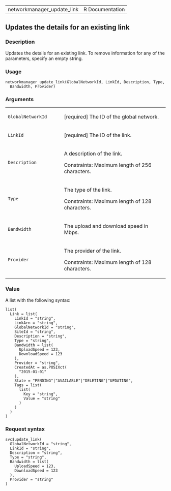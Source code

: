 <table style="width: 100%;">
<tbody>
<tr class="odd">
<td>networkmanager_update_link</td>
<td style="text-align: right;">R Documentation</td>
</tr>
</tbody>
</table>

## Updates the details for an existing link

### Description

Updates the details for an existing link. To remove information for any
of the parameters, specify an empty string.

### Usage

    networkmanager_update_link(GlobalNetworkId, LinkId, Description, Type,
      Bandwidth, Provider)

### Arguments

<table>
<colgroup>
<col style="width: 35%" />
<col style="width: 65%" />
</colgroup>
<tbody>
<tr class="odd">
<td><code
id="networkmanager_update_link_:_GlobalNetworkId">GlobalNetworkId</code></td>
<td><p>[required] The ID of the global network.</p></td>
</tr>
<tr class="even">
<td><code id="networkmanager_update_link_:_LinkId">LinkId</code></td>
<td><p>[required] The ID of the link.</p></td>
</tr>
<tr class="odd">
<td><code
id="networkmanager_update_link_:_Description">Description</code></td>
<td><p>A description of the link.</p>
<p>Constraints: Maximum length of 256 characters.</p></td>
</tr>
<tr class="even">
<td><code id="networkmanager_update_link_:_Type">Type</code></td>
<td><p>The type of the link.</p>
<p>Constraints: Maximum length of 128 characters.</p></td>
</tr>
<tr class="odd">
<td><code
id="networkmanager_update_link_:_Bandwidth">Bandwidth</code></td>
<td><p>The upload and download speed in Mbps.</p></td>
</tr>
<tr class="even">
<td><code
id="networkmanager_update_link_:_Provider">Provider</code></td>
<td><p>The provider of the link.</p>
<p>Constraints: Maximum length of 128 characters.</p></td>
</tr>
</tbody>
</table>

### Value

A list with the following syntax:

    list(
      Link = list(
        LinkId = "string",
        LinkArn = "string",
        GlobalNetworkId = "string",
        SiteId = "string",
        Description = "string",
        Type = "string",
        Bandwidth = list(
          UploadSpeed = 123,
          DownloadSpeed = 123
        ),
        Provider = "string",
        CreatedAt = as.POSIXct(
          "2015-01-01"
        ),
        State = "PENDING"|"AVAILABLE"|"DELETING"|"UPDATING",
        Tags = list(
          list(
            Key = "string",
            Value = "string"
          )
        )
      )
    )

### Request syntax

    svc$update_link(
      GlobalNetworkId = "string",
      LinkId = "string",
      Description = "string",
      Type = "string",
      Bandwidth = list(
        UploadSpeed = 123,
        DownloadSpeed = 123
      ),
      Provider = "string"
    )
